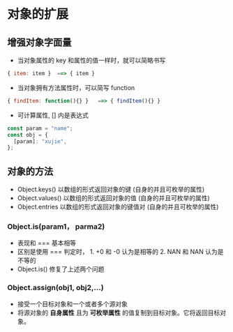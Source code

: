 # 对象的扩展

## 增强对象字面量

- 当对象属性的 key 和属性的值一样时，就可以简略书写

```js
{ item: item }  ==> { item }
```

- 当对象拥有方法属性时，可以简写 function

```js
{ findItem: function(){} }   ==> { findItem(){} }
```

- 可计算属性, [] 内是表达式

```js
const param = "name";
const obj = {
  [param]: "xujie",
};
```

## 对象的方法

- Object.keys() 以数组的形式返回对象的键 (自身的并且可枚举的属性)
- Object.values() 以数组的形式返回对象的值 (自身的并且可枚举的属性)
- Object.entries 以数组的形式返回对象的键值对 (自身的并且可枚举的属性)

### Object.is(param1， parma2)

- 表现和 === 基本相等
- 区别是使用 === 判定时， 1. +0 和 -0 认为是相等的 2. NAN 和 NAN 认为是不等的
- Object.is() 修复了上述两个问题

### Object.assign(obj1, obj2,...)

- 接受一个目标对象和一个或者多个源对象
- 将源对象的 **自身属性** 且为 **可枚举属性** 的值复制到目标对象。它将返回目标对象。

